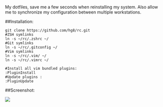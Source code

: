 My dotfiles, save me a few seconds when reinstalling my system. Also allow me to synchronize my configuration between multiple workstations. 

##Installation:

    git clone https://github.com/hg8/rc.git
    #ZSH symlinks
    ln -s ~/rc/.zshrc ~/
    #Git symlinks
    ln -s ~/rc/.gitconfig ~/
    #Vim symlinks
    ln -s ~/rc/.vim/ ~/
    ln -s ~/rc/.vimrc ~/
    
    #Install all vim bundled plugins:
    :PluginInstall
    #Update plugins :
    :PluginUpdate

##Screenshot:

![](http://i.imgur.com/qbQvpMn.jpg)
